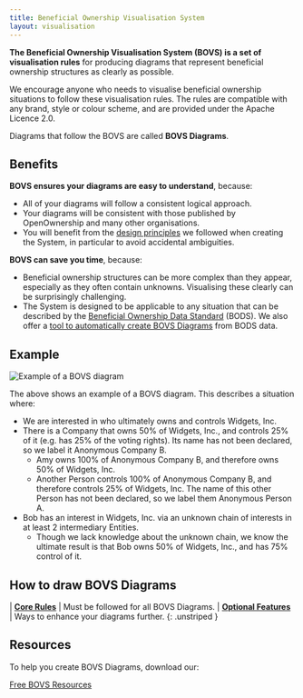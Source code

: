 ```yaml
---
title: Beneficial Ownership Visualisation System
layout: visualisation
---
```


**The Beneficial Ownership Visualisation System (BOVS) is a set of visualisation rules** for producing diagrams that represent beneficial ownership structures as clearly as possible.

We encourage anyone who needs to visualise beneficial ownership situations to follow these visualisation rules. The rules are compatible with any brand, style or colour scheme, and are provided under the Apache Licence 2.0.

Diagrams that follow the BOVS are called **BOVS Diagrams**.


## Benefits

**BOVS ensures your diagrams are easy to understand**, because:

* All of your diagrams will follow a consistent logical approach.
* Your diagrams will be consistent with those published by OpenOwnership and many other organisations.
* You will benefit from the [design principles]() we followed when creating the System, in particular to avoid accidental ambiguities.

**BOVS can save you time**, because:

* Beneficial ownership structures can be more complex than they appear, especially as they often contain unknowns. Visualising these clearly can be surprisingly challenging.
* The System is designed to be applicable to any situation that can be described by the [Beneficial Ownership Data Standard]() (BODS). We also offer a [tool to automatically create BOVS Diagrams]() from BODS data.


## Example

![Example of a BOVS diagram](bovs-index-example.jpg)

The above shows an example of a BOVS diagram. This describes a situation where:

* We are interested in who ultimately owns and controls Widgets, Inc.
* There is a Company that owns 50% of Widgets, Inc., and controls 25% of it (e.g. has 25% of the voting rights). Its name has not been declared, so we label it Anonymous Company B.
	* Amy owns 100% of Anonymous Company B, and therefore owns 50% of Widgets, Inc.
	* Another Person controls 100% of Anonymous Company B, and therefore controls 25% of Widgets, Inc. The name of this other Person has not been declared, so we label them Anonymous Person A.
* Bob has an interest in Widgets, Inc. via an unknown chain of interests in at least 2 intermediary Entities.
  * Though we lack knowledge about the unknown chain, we know the ultimate result is that Bob owns 50% of Widgets, Inc., and has 75% control of it.


## How to draw BOVS Diagrams

| **[Core Rules](/visualisation/core)**             | Must be followed for all BOVS Diagrams.
| **[Optional Features](/visualisation/optional/)** | Ways to enhance your diagrams further.
{: .unstriped }

## Resources

To help you create BOVS Diagrams, download our:

[Free BOVS Resources](/visualisation/resources)